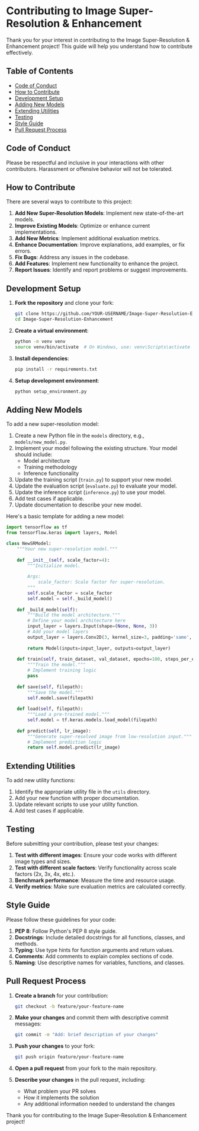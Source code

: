 # Contributing to Image Super-Resolution & Enhancement

Thank you for your interest in contributing to the Image Super-Resolution & Enhancement project! This guide will help you understand how to contribute effectively.

## Table of Contents
- [Code of Conduct](#code-of-conduct)
- [How to Contribute](#how-to-contribute)
- [Development Setup](#development-setup)
- [Adding New Models](#adding-new-models)
- [Extending Utilities](#extending-utilities)
- [Testing](#testing)
- [Style Guide](#style-guide)
- [Pull Request Process](#pull-request-process)

## Code of Conduct

Please be respectful and inclusive in your interactions with other contributors. Harassment or offensive behavior will not be tolerated.

## How to Contribute

There are several ways to contribute to this project:

1. **Add New Super-Resolution Models**: Implement new state-of-the-art models.
2. **Improve Existing Models**: Optimize or enhance current implementations.
3. **Add New Metrics**: Implement additional evaluation metrics.
4. **Enhance Documentation**: Improve explanations, add examples, or fix errors.
5. **Fix Bugs**: Address any issues in the codebase.
6. **Add Features**: Implement new functionality to enhance the project.
7. **Report Issues**: Identify and report problems or suggest improvements.

## Development Setup

1. **Fork the repository** and clone your fork:
   ```bash
   git clone https://github.com/YOUR-USERNAME/Image-Super-Resolution-Enhancement.git
   cd Image-Super-Resolution-Enhancement
   ```

2. **Create a virtual environment**:
   ```bash
   python -m venv venv
   source venv/bin/activate  # On Windows, use: venv\Scripts\activate
   ```

3. **Install dependencies**:
   ```bash
   pip install -r requirements.txt
   ```

4. **Setup development environment**:
   ```bash
   python setup_environment.py
   ```

## Adding New Models

To add a new super-resolution model:

1. Create a new Python file in the `models` directory, e.g., `models/new_model.py`.
2. Implement your model following the existing structure. Your model should include:
   - Model architecture
   - Training methodology
   - Inference functionality
3. Update the training script (`train.py`) to support your new model.
4. Update the evaluation script (`evaluate.py`) to evaluate your model.
5. Update the inference script (`inference.py`) to use your model.
6. Add test cases if applicable.
7. Update documentation to describe your new model.

Here's a basic template for adding a new model:

```python
import tensorflow as tf
from tensorflow.keras import layers, Model

class NewSRModel:
    """Your new super-resolution model."""
    
    def __init__(self, scale_factor=4):
        """Initialize model.
        
        Args:
            scale_factor: Scale factor for super-resolution.
        """
        self.scale_factor = scale_factor
        self.model = self._build_model()
    
    def _build_model(self):
        """Build the model architecture."""
        # Define your model architecture here
        input_layer = layers.Input(shape=(None, None, 3))
        # Add your model layers
        output_layer = layers.Conv2D(3, kernel_size=3, padding='same', activation='tanh')(x)
        
        return Model(inputs=input_layer, outputs=output_layer)
    
    def train(self, train_dataset, val_dataset, epochs=100, steps_per_epoch=1000):
        """Train the model."""
        # Implement training logic
        pass
    
    def save(self, filepath):
        """Save the model."""
        self.model.save(filepath)
    
    def load(self, filepath):
        """Load a pre-trained model."""
        self.model = tf.keras.models.load_model(filepath)
    
    def predict(self, lr_image):
        """Generate super-resolved image from low-resolution input."""
        # Implement prediction logic
        return self.model.predict(lr_image)
```

## Extending Utilities

To add new utility functions:

1. Identify the appropriate utility file in the `utils` directory.
2. Add your new function with proper documentation.
3. Update relevant scripts to use your utility function.
4. Add test cases if applicable.

## Testing

Before submitting your contribution, please test your changes:

1. **Test with different images**: Ensure your code works with different image types and sizes.
2. **Test with different scale factors**: Verify functionality across scale factors (2x, 3x, 4x, etc.).
3. **Benchmark performance**: Measure the time and resource usage.
4. **Verify metrics**: Make sure evaluation metrics are calculated correctly.

## Style Guide

Please follow these guidelines for your code:

1. **PEP 8**: Follow Python's PEP 8 style guide.
2. **Docstrings**: Include detailed docstrings for all functions, classes, and methods.
3. **Typing**: Use type hints for function arguments and return values.
4. **Comments**: Add comments to explain complex sections of code.
5. **Naming**: Use descriptive names for variables, functions, and classes.

## Pull Request Process

1. **Create a branch** for your contribution:
   ```bash
   git checkout -b feature/your-feature-name
   ```

2. **Make your changes** and commit them with descriptive commit messages:
   ```bash
   git commit -m "Add: brief description of your changes"
   ```

3. **Push your changes** to your fork:
   ```bash
   git push origin feature/your-feature-name
   ```

4. **Open a pull request** from your fork to the main repository.
5. **Describe your changes** in the pull request, including:
   - What problem your PR solves
   - How it implements the solution
   - Any additional information needed to understand the changes

Thank you for contributing to the Image Super-Resolution & Enhancement project! 